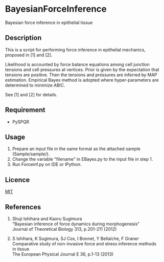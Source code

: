 # BayesianForceInference
Bayesian force inference in epithelial tissue


## Description

This is a script for performing force inference in epithelial mechanics, proposed in [1] and [2].

Likelihood is accounted by force balance equations among cell junction tensions and cell pressures at vertices.
Prior is given by the expectation that tensions are positive. Then the tensions and pressures
are inferred by MAP estimation. Empirical Bayes method is adopted where hyper-parameters are determined to minimize
ABIC.

See [1] and [2] for details.

## Requirement

* PySPQR


## Usage

1. Prepare an input file in the same format as the attached sample (Sample/sample/).
2. Change the variable "filename" in EBayes.py to the input file in step 1.
3. Run Forceinf.py on IDE or IPython.

## Licence

[MIT](https://github.com/tcnksm/tool/blob/master/LICENCE)

## References

1. Shuji Ishihara and Kaoru Sugimura <br>
"Bayesian inference of force dynamics during morphogenesis" <br>
Journal of Theoretical Biology 313, p.201-211 (2012)

2. S Ishihara, K Sugimura, SJ Cox, I Bonnet, Y Bellaïche, F Graner <br>
Comparative study of non-invasive force and stress inference methods in tissue <br>
The European Physical Journal E 36, p.1-13 (2013)

